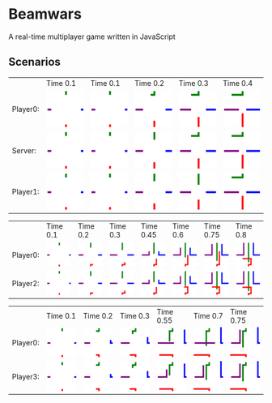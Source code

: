 # Beamwars

A real-time multiplayer game written in JavaScript

## Scenarios

<table><tr><td></td><td>Time 0.1</td><td>Time 0.1</td><td>Time 0.2</td><td>Time 0.3</td><td>Time 0.4</td></tr><tr><td>Player0: </td><td><img src="./img/scenario_0/Player0_0.svg"</img></td><td><img src="./img/scenario_0/Player0_1.svg"</img></td><td><img src="./img/scenario_0/Player0_2.svg"</img></td><td><img src="./img/scenario_0/Player0_3.svg"</img></td><td><img src="./img/scenario_0/Player0_4.svg"</img></td></tr><tr><td>Server: </td><td><img src="./img/scenario_0/Server_0.svg"</img></td><td><img src="./img/scenario_0/Server_1.svg"</img></td><td><img src="./img/scenario_0/Server_2.svg"</img></td><td><img src="./img/scenario_0/Server_3.svg"</img></td><td><img src="./img/scenario_0/Server_4.svg"</img></td></tr><tr><td>Player1: </td><td><img src="./img/scenario_0/Player1_0.svg"</img></td><td><img src="./img/scenario_0/Player1_1.svg"</img></td><td><img src="./img/scenario_0/Player1_2.svg"</img></td><td><img src="./img/scenario_0/Player1_3.svg"</img></td><td><img src="./img/scenario_0/Player1_4.svg"</img></td></tr></table>

<table><tr><td></td><td>Time 0.1</td><td>Time 0.2</td><td>Time 0.3</td><td>Time 0.45</td><td>Time 0.6</td><td>Time 0.75</td><td>Time 0.8</td></tr><tr><td>Player0: </td><td><img src="./img/scenario_1/Player0_0.svg"</img></td><td><img src="./img/scenario_1/Player0_2.svg"</img></td><td><img src="./img/scenario_1/Player0_4.svg"</img></td><td><img src="./img/scenario_1/Player0_7.svg"</img></td><td><img src="./img/scenario_1/Player0_8.svg"</img></td><td><img src="./img/scenario_1/Player0_9.svg"</img></td><td><img src="./img/scenario_1/Player0_11.svg"</img></td></tr><tr><td>Player2: </td><td><img src="./img/scenario_1/Player2_0.svg"</img></td><td><img src="./img/scenario_1/Player2_2.svg"</img></td><td><img src="./img/scenario_1/Player2_4.svg"</img></td><td><img src="./img/scenario_1/Player2_7.svg"</img></td><td><img src="./img/scenario_1/Player2_9.svg"</img></td><td><img src="./img/scenario_1/Player2_10.svg"</img></td><td><img src="./img/scenario_1/Player2_11.svg"</img></td></tr></table>

<table><tr><td></td><td>Time 0.1</td><td>Time 0.2</td><td>Time 0.3</td><td>Time 0.55</td><td>Time 0.7</td><td>Time 0.75</td></tr><tr><td>Player0: </td><td><img src="./img/scenario_2/Player0_0.svg"</img></td><td><img src="./img/scenario_2/Player0_4.svg"</img></td><td><img src="./img/scenario_2/Player0_6.svg"</img></td><td><img src="./img/scenario_2/Player0_7.svg"</img></td><td><img src="./img/scenario_2/Player0_8.svg"</img></td><td><img src="./img/scenario_2/Player0_10.svg"</img></td></tr><tr><td>Player3: </td><td><img src="./img/scenario_2/Player3_0.svg"</img></td><td><img src="./img/scenario_2/Player3_4.svg"</img></td><td><img src="./img/scenario_2/Player3_6.svg"</img></td><td><img src="./img/scenario_2/Player3_8.svg"</img></td><td><img src="./img/scenario_2/Player3_9.svg"</img></td><td><img src="./img/scenario_2/Player3_10.svg"</img></td></tr></table>
